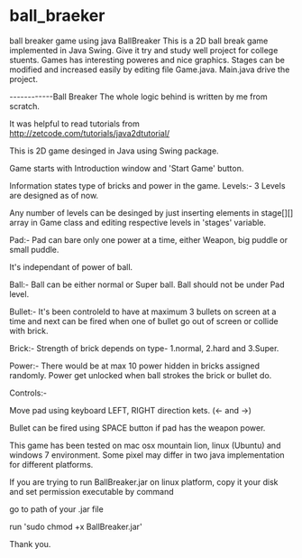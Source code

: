 # ball_braeker
ball breaker game using java
BallBreaker
This is a 2D ball break game implemented in Java Swing. Give it try and study well project for college stuents. Games has interesting poweres and nice graphics. Stages can be modified and increased easily by editing file Game.java. Main.java drive the project.

------------Ball Breaker
The whole logic behind is written by me from scratch.

It was helpful to read tutorials from http://zetcode.com/tutorials/java2dtutorial/

This is 2D game desinged in Java using Swing package.

Game starts with Introduction window and 'Start Game' button.

Information states type of bricks and power in the game. Levels:- 3 Levels are designed as of now.

Any number of levels can be desinged by just inserting elements in stage[][] array in Game class and editing respective levels in 'stages' variable.

Pad:- Pad can bare only one power at a time, either Weapon, big puddle or small puddle.

It's independant of power of ball.

Ball:- Ball can be either normal or Super ball. Ball should not be under Pad level.

Bullet:- It's been controleld to have at maximum 3 bullets on screen at a time and next can be fired when one of bullet go out of screen or collide with brick.

Brick:- Strength of brick depends on type- 1.normal, 2.hard and 3.Super.

Power:- There would be at max 10 power hidden in bricks assigned randomly. Power get unlocked when ball strokes the brick or bullet do.

Controls:-

Move pad using keyboard LEFT, RIGHT direction kets. (<- and ->)

Bullet can be fired using SPACE button if pad has the weapon power.

This game has been tested on mac osx mountain lion, linux (Ubuntu) and windows 7 environment. Some pixel may differ in two java implementation for different platforms.

If you are trying to run BallBreaker.jar on linux platform, copy it your disk and set permission executable by command

go to path of your .jar file

run 'sudo chmod +x BallBreaker.jar'

Thank you.
